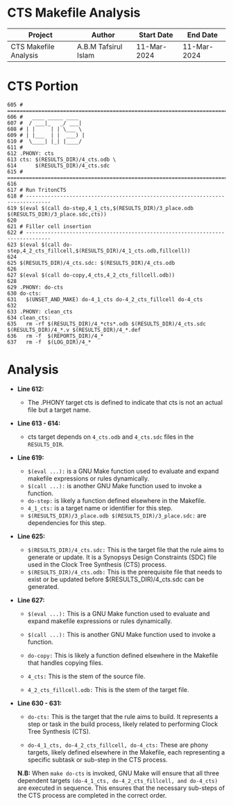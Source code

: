 # CTS Makefile Analysis

|Project|Author|Start Date|End Date|
|---|---|---|---|
|CTS Makefile Analysis|A.B.M Tafsirul Islam|11-Mar-2024|11-Mar-2024| 

# CTS Portion

```
605 # ==============================================================================
606 #   ____ _____ ____
607 #  / ___|_   _/ ___|
608 # | |     | | \___ \
609 # | |___  | |  ___) |
610 #  \____| |_| |____/
611 #
612 .PHONY: cts
613 cts: $(RESULTS_DIR)/4_cts.odb \
614      $(RESULTS_DIR)/4_cts.sdc
615 # ==============================================================================
616 
617 # Run TritonCTS
618 # ------------------------------------------------------------------------------
619 $(eval $(call do-step,4_1_cts,$(RESULTS_DIR)/3_place.odb $(RESULTS_DIR)/3_place.sdc,cts))
620 
621 # Filler cell insertion
622 # ------------------------------------------------------------------------------
623 $(eval $(call do-step,4_2_cts_fillcell,$(RESULTS_DIR)/4_1_cts.odb,fillcell))
624 
625 $(RESULTS_DIR)/4_cts.sdc: $(RESULTS_DIR)/4_cts.odb
626 
627 $(eval $(call do-copy,4_cts,4_2_cts_fillcell.odb))
628 
629 .PHONY: do-cts
630 do-cts:
631   $(UNSET_AND_MAKE) do-4_1_cts do-4_2_cts_fillcell do-4_cts
632 
633 .PHONY: clean_cts
634 clean_cts:
635   rm -rf $(RESULTS_DIR)/4_*cts*.odb $(RESULTS_DIR)/4_cts.sdc $(RESULTS_DIR)/4_*.v $(RESULTS_DIR)/4_*.def
636   rm -f  $(REPORTS_DIR)/4_*
637   rm -f  $(LOG_DIR)/4_*
```

# Analysis

- **Line 612:** 

    - The .PHONY target cts is defined to indicate that cts is not an actual file but a target name.

- **Line 613 - 614:** 
    - cts target depends on `4_cts.odb` and `4_cts.sdc` files in the `RESULTS_DIR`.

- **Line 619:** 
    
    - `$(eval ...):` is a GNU Make function used to evaluate and expand makefile expressions or rules dynamically.
    - `$(call ...):` is another GNU Make function used to invoke a function.
    - `do-step:` is likely a function defined elsewhere in the Makefile.
    - `4_1_cts:` is a target name or identifier for this step.
    - `$(RESULTS_DIR)/3_place.odb $(RESULTS_DIR)/3_place.sdc:` are dependencies for this step.

- **Line 625:** 
        
    - `$(RESULTS_DIR)/4_cts.sdc:` This is the target file that the rule aims to generate or update. It is a Synopsys Design Constraints (SDC) file used in the Clock Tree Synthesis (CTS) process. 
    - `$(RESULTS_DIR)/4_cts.odb:` This is the prerequisite file that needs to exist or be updated before $(RESULTS_DIR)/4_cts.sdc can be generated. 

- **Line 627:**

    - `$(eval ...):` This is a GNU Make function used to evaluate and expand makefile expressions or rules dynamically.

    - `$(call ...):` This is another GNU Make function used to invoke a function.

    - `do-copy:` This is likely a function defined elsewhere in the Makefile that handles copying files.

    - `4_cts:` This is the stem of the source file.

    - `4_2_cts_fillcell.odb:` This is the stem of the target file.

- **Line 630 - 631:**

    - `do-cts:` This is the target that the rule aims to build. It represents a step or task in the build process, likely related to performing Clock Tree Synthesis (CTS).

    - `do-4_1_cts, do-4_2_cts_fillcell, do-4_cts:` These are phony targets, likely defined elsewhere in the Makefile, each representing a specific subtask or sub-step in the CTS process.

    **N.B:** When `make do-cts` is invoked, GNU Make will ensure that all three dependent targets `(do-4_1_cts, do-4_2_cts_fillcell, and do-4_cts)` are executed in sequence. This ensures that the necessary sub-steps of the CTS process are completed in the correct order.